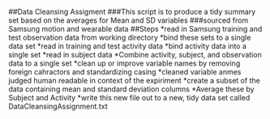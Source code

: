 ##Data Cleansing Assigment
###This script is to produce a tidy summary set based on the averages for Mean and SD variables
###sourced from Samsung motion and wearable data
##Steps
  *read in Samsung training and test observation data from working directory
  *bind these sets to a single data set
  *read in training and test activity data
  *bind activity data into a single set
  *read in subject data
  *Combine activity, subject, and observation data to a single set
  *clean up or improve variable names by removing foreign cahractors and standardizing casing
  *cleaned variable anmes judged human readable in context of the expiriment
  *create a subset of the data containing mean and standard deviation columns
  *Average these by Subject and Activity
  *write this new file out to a new, tidy data set called DataCleansingAssignment.txt
